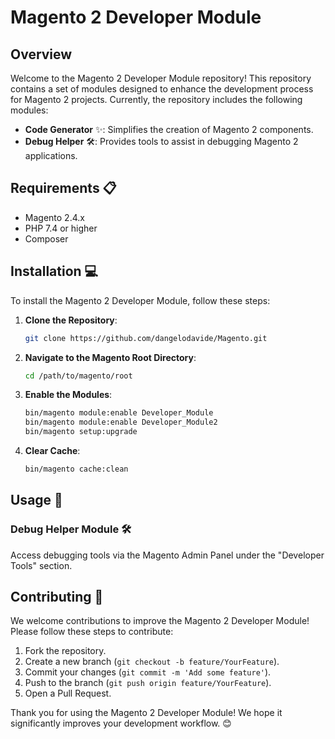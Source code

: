 # Magento 2 Developer Module 

## Overview

Welcome to the Magento 2 Developer Module repository! This repository contains a set of modules designed to enhance the development process for Magento 2 projects. Currently, the repository includes the following modules:

- **Code Generator** ✨: Simplifies the creation of Magento 2 components.
- **Debug Helper** 🛠️: Provides tools to assist in debugging Magento 2 applications.

## Requirements 📋

- Magento 2.4.x
- PHP 7.4 or higher
- Composer

## Installation 💻

To install the Magento 2 Developer Module, follow these steps:

1. **Clone the Repository**:
    ```bash
    git clone https://github.com/dangelodavide/Magento.git
    ```

2. **Navigate to the Magento Root Directory**:
    ```bash
    cd /path/to/magento/root
    ```

3. **Enable the Modules**:
    ```bash
    bin/magento module:enable Developer_Module
    bin/magento module:enable Developer_Module2
    bin/magento setup:upgrade
    ```

4. **Clear Cache**:
    ```bash
    bin/magento cache:clean
    ```

## Usage 🧰

### Debug Helper Module 🛠️

Access debugging tools via the Magento Admin Panel under the "Developer Tools" section.

## Contributing 🤝

We welcome contributions to improve the Magento 2 Developer Module! Please follow these steps to contribute:

1. Fork the repository.
2. Create a new branch (`git checkout -b feature/YourFeature`).
3. Commit your changes (`git commit -m 'Add some feature'`).
4. Push to the branch (`git push origin feature/YourFeature`).
5. Open a Pull Request.


Thank you for using the Magento 2 Developer Module! We hope it significantly improves your development workflow. 😊

